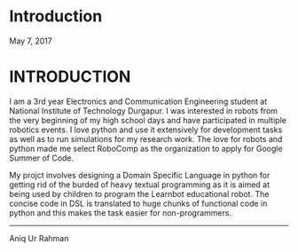 # Introduction

May 7, 2017

# INTRODUCTION


I am a 3rd year Electronics and Communication Engineering student at National Institute of Technology Durgapur.
I was interested in robots from the very beginning of my high school days and have participated in multiple robotics events.
I love python and use it extensively for development tasks as well as to run simulations for my research work.
The love for robots and python made me select RoboComp as the organization to apply for Google Summer of Code.

My projct involves designing a Domain Specific Language in python for getting rid of the burded of heavy textual programming
as it is aimed at being used by children to program the Learnbot educational robot. The concise code in DSL is translated to huge chunks of functional code in python and this makes the task easier for non-programmers.


* * *
Aniq Ur Rahman